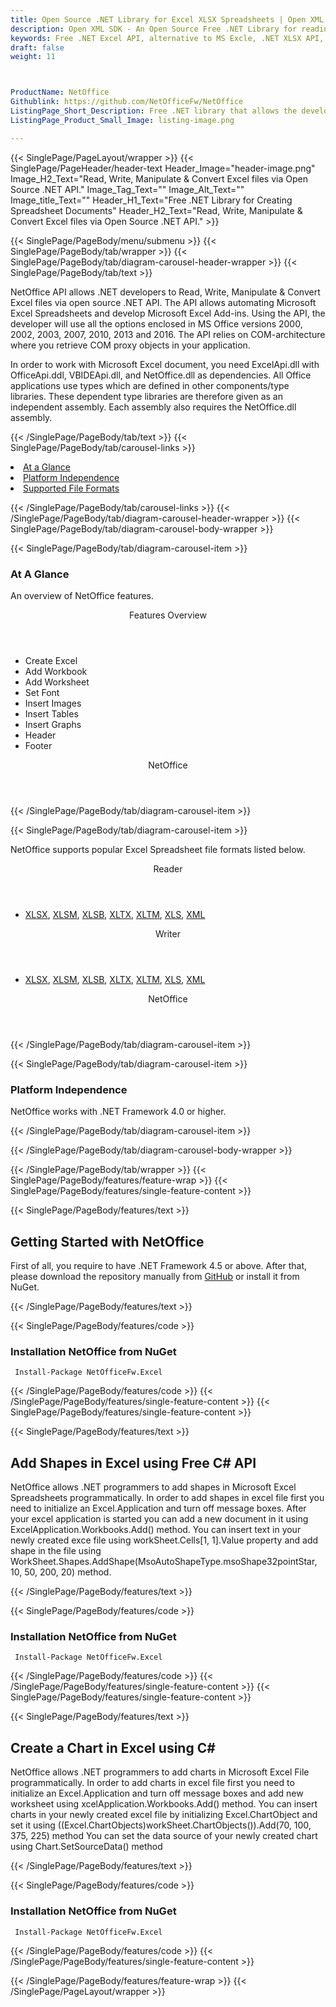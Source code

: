 ```yaml
---
title: Open Source .NET Library for Excel XLSX Spreadsheets | Open XML SDK
description: Open XML SDK - An Open Source Free .NET Library for reading & writing Excel spreadsheet. Developers can add sheets, text, table, formulas and more via .NET API.
keywords: Free .NET Excel API, alternative to MS Excle, .NET XLSX API, .NET ODS, .NET CSV, C# Excel API, .NET Excel Library, C# Spreadsheets API, create spreadsheet, add comments to cells, Read XLSX files, Add Image in Excel cell, read spreadsheet files
draft: false
weight: 11



ProductName: NetOffice
Githublink: https://github.com/NetOfficeFw/NetOffice
ListingPage_Short_Description: Free .NET library that allows the developer to read, write & manipulate Excel files via Open Source .NET API.
ListingPage_Product_Small_Image: listing-image.png 

---
```


{{< SinglePage/PageLayout/wrapper >}}
{{< SinglePage/PageHeader/header-text
Header_Image="header-image.png"
Image_H2_Text="Read, Write, Manipulate & Convert Excel files via Open Source .NET API."
Image_Tag_Text=""
Image_Alt_Text=""
Image_title_Text=""
Header_H1_Text="Free .NET Library for Creating Spreadsheet Documents"
Header_H2_Text="Read, Write, Manipulate & Convert Excel files via Open Source .NET API." >}}

{{< SinglePage/PageBody/menu/submenu >}}
{{< SinglePage/PageBody/tab/wrapper >}}
{{< SinglePage/PageBody/tab/diagram-carousel-header-wrapper >}}
{{< SinglePage/PageBody/tab/text >}}



<p>NetOffice API allows .NET developers to Read, Write, Manipulate & Convert Excel files via open source .NET API. The API allows automating Microsoft Excel Spreadsheets and develop Microsoft Excel Add-ins. Using the API, the developer will use all the options enclosed in MS Office versions 2000, 2002, 2003, 2007, 2010, 2013 and 2016. The API relies on COM-architecture where you retrieve COM proxy objects in your application.</p>
<p>In order to work with Microsoft Excel document, you need ExcelApi.dll with OfficeApi.ddl, VBIDEApi.dll, and NetOffice.dll as dependencies. All Office applications use types which are defined in other components/type libraries. These dependent type libraries are therefore given as an independent assembly. Each assembly also requires the NetOffice.dll assembly.</p>

{{< /SinglePage/PageBody/tab/text >}}
{{< SinglePage/PageBody/tab/carousel-links >}}

<li data-target="#diagramcarousel" data-slide-to="0"><a href="#">At a Glance</a></li>
<li data-target="#diagramcarousel" data-slide-to="2"><a href="#">Platform Independence</a></li>
<li data-target="#diagramcarousel" data-slide-to="1"><a class="activetab" href="#">Supported File Formats</a></li>


{{< /SinglePage/PageBody/tab/carousel-links >}}
{{< /SinglePage/PageBody/tab/diagram-carousel-header-wrapper >}}
{{< SinglePage/PageBody/tab/diagram-carousel-body-wrapper >}}

{{< SinglePage/PageBody/tab/diagram-carousel-item >}}
<h3>At A Glance</h3>
<p>An overview of NetOffice features.</p>
<div class="diagram1 d1-poi">
<div class="d1-row">
<div class="d1-col d1-left"><header>Features Overview</header>
<ul>
<li>Create Excel</li>
<li>Add Workbook</li>
<li>Add Worksheet</li>
<li>Set Font</li>
<li>Insert Images</li>
<li>Insert Tables</li>
<li>Insert Graphs</li>
<li>Header</li>
<li>Footer</li>
</ul>
</div>
<!--/left-->
<div class="d1-col d1-right"> </div>
</div>
<div class="d1-logo" style="border: none;"><header>NetOffice</header><footer><small></small></footer></div>
<!--/logo--></div>
<!--/diagram1-->
{{< /SinglePage/PageBody/tab/diagram-carousel-item >}}

{{< SinglePage/PageBody/tab/diagram-carousel-item >}}
<p>NetOffice supports popular Excel Spreadsheet file formats listed below.</p>
<div class="diagram1 d2 d1-poi">
<div class="d1-row">
<div class="d1-col d1-left"><header><i class="fa fa-arrows-v"> </i> Reader</header>
<ul>
<li><a href="https://docs.fileformat.com/spreadsheet/xlsx/">XLSX</a>, <a href="https://docs.fileformat.com/spreadsheet/xlsm/">XLSM</a>, <a href="https://docs.fileformat.com/spreadsheet/xlsb/">XLSB</a>, <a href="https://docs.fileformat.com/spreadsheet/xltx/">XLTX</a>, <a href="https://docs.fileformat.com/spreadsheet/xltm/">XLTM</a>, <a href="https://docs.fileformat.com/spreadsheet/xls/">XLS</a>, <a href="https://docs.fileformat.com/web/xml/">XML</a></li>
</ul>
</div>
<!--/left-->
<div class="d1-col d1-right"><header><i class="fa fa-long-arrow-down"> </i> Writer</header>
<ul>
<li><a href="https://docs.fileformat.com/spreadsheet/xlsx/">XLSX</a>, <a href="https://docs.fileformat.com/spreadsheet/xlsm/">XLSM</a>, <a href="https://docs.fileformat.com/spreadsheet/xlsb/">XLSB</a>, <a href="https://docs.fileformat.com/spreadsheet/xltx/">XLTX</a>, <a href="https://docs.fileformat.com/spreadsheet/xltm/">XLTM</a>, <a href="https://docs.fileformat.com/spreadsheet/xls/">XLS</a>, <a href="https://docs.fileformat.com/web/xml/">XML</a></li>
</ul>
</div>
<!--/right--></div>
<!--/row-->
<div class="d1-logo" style="border: none;"><header>NetOffice</header><footer><small></small></footer></div>
<!--/logo--></div>
<!--/diagram2-->
{{< /SinglePage/PageBody/tab/diagram-carousel-item >}}

{{< SinglePage/PageBody/tab/diagram-carousel-item >}}
<h3>Platform Independence</h3>
<p>NetOffice works with .NET Framework 4.0 or higher.</p>
{{< /SinglePage/PageBody/tab/diagram-carousel-item >}}

{{< /SinglePage/PageBody/tab/diagram-carousel-body-wrapper >}}

{{< /SinglePage/PageBody/tab/wrapper >}}
{{< SinglePage/PageBody/features/feature-wrap >}}
{{< SinglePage/PageBody/features/single-feature-content >}}

{{< SinglePage/PageBody/features/text >}}
<h2 class="h2title">Getting Started with NetOffice</h2>
<p>First of all, you require to have .NET Framework 4.5 or above. After that, please download the repository manually from <a href="https://github.com/NetOfficeFw/NetOffice">GitHub</a> or install it from NuGet.</p>
{{< /SinglePage/PageBody/features/text >}}

{{< SinglePage/PageBody/features/code >}}
<h3>Installation NetOffice from NuGet</h3>
<pre><code class="html"> Install-Package NetOfficeFw.Excel</code></pre>


{{< /SinglePage/PageBody/features/code >}}
{{< /SinglePage/PageBody/features/single-feature-content >}}
{{< SinglePage/PageBody/features/single-feature-content >}}

{{< SinglePage/PageBody/features/text >}}
<h2 class="h2title">Add Shapes in Excel using Free C# API</h2>
<p>NetOffice allows .NET programmers to add shapes in Microsoft Excel Spreadsheets programmatically. In order to add shapes in excel file first you need to initialize an Excel.Application and turn off message boxes. After your excel application is started you can add a new document in it using ExcelApplication.Workbooks.Add() method. You can insert text in your newly created exce file using workSheet.Cells[1, 1].Value property and add shape in the file using WorkSheet.Shapes.AddShape(MsoAutoShapeType.msoShape32pointStar, 10, 50, 200, 20) method.</p>

{{< /SinglePage/PageBody/features/text >}}

{{< SinglePage/PageBody/features/code >}}
<h3>Installation NetOffice from NuGet</h3>
<pre><code class="html"> Install-Package NetOfficeFw.Excel</code></pre>


{{< /SinglePage/PageBody/features/code >}}
{{< /SinglePage/PageBody/features/single-feature-content >}}
{{< SinglePage/PageBody/features/single-feature-content >}}

{{< SinglePage/PageBody/features/text >}}
<h2 class="h2title">Create a Chart in Excel using C#</h2>
<p>NetOffice allows .NET programmers to add charts in Microsoft Excel File programmatically. In order to add charts in excel file first you need to initialize an Excel.Application and turn off message boxes and add new worksheet using xcelApplication.Workbooks.Add() method. You can insert charts in your newly created excel file by initializing Excel.ChartObject and set it using ((Excel.ChartObjects)workSheet.ChartObjects()).Add(70, 100, 375, 225) method You can set the data source of your newly created chart using Chart.SetSourceData() method</p>

{{< /SinglePage/PageBody/features/text >}}

{{< SinglePage/PageBody/features/code >}}
<h3>Installation NetOffice from NuGet</h3>
<pre><code class="html"> Install-Package NetOfficeFw.Excel</code></pre>


{{< /SinglePage/PageBody/features/code >}}
{{< /SinglePage/PageBody/features/single-feature-content >}}

{{< /SinglePage/PageBody/features/feature-wrap >}}
{{< /SinglePage/PageLayout/wrapper >}}